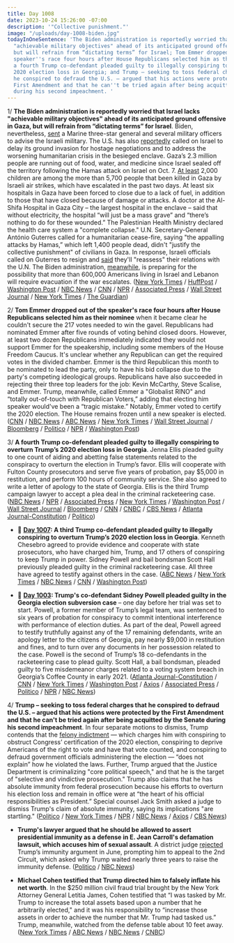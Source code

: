```yaml
---
title: Day 1008
date: 2023-10-24 15:26:00 -07:00
description: '"Collective punishment."'
image: "/uploads/day-1008-biden.jpg"
todayInOneSentence: 'The Biden administration is reportedly worried that Israel lacks
  "achievable military objectives" ahead of its anticipated ground offensive in Gaza,
  but will refrain from “dictating terms” for Israel; Tom Emmer dropped out of the
  speaker''s race four hours after House Republicans selected him as their nominee;
  a fourth Trump co-defendant pleaded guilty to illegally conspiring to overturn Trump’s
  2020 election loss in Georgia; and Trump – seeking to toss federal charges that
  he conspired to defraud the U.S. – argued that his actions were protected by the
  First Amendment and that he can''t be tried again after being acquitted by the Senate
  during his second impeachment. '
---
```


1/ **The Biden administration is reportedly worried that Israel lacks "achievable military objectives" ahead of its anticipated ground offensive in Gaza, but will refrain from “dictating terms” for Israel**. Biden, nevertheless, [sent](https://www.axios.com/2023/10/23/israel-gaza-war-marine-general-ground-operation) a Marine three-star general and several military officers to advise the Israeli military. The U.S. has also [reportedly](https://www.nbcnews.com/news/world/israel-gaza-ground-assault-delay-hamas-ehud-barak-rcna121174) called on Israel to delay its ground invasion for hostage negotiations and to address the worsening humanitarian crisis in the besieged enclave. Gaza’s 2.3 million people are running out of food, water, and medicine since Israel sealed off the territory following the Hamas attack on Israel on Oct. 7. [At least](https://us.cnn.com/2023/10/24/middleeast/israel-hamas-gaza-war-tuesday-intl-hnk/index.html) 2,000 children are among the more than 5,700 people that been killed in Gaza by Israeli air strikes, which have escalated in the past two days. At least six hospitals in Gaza have been forced to close due to a lack of fuel, in addition to those that have closed because of damage or attacks. A doctor at the Al-Shifa Hospital in Gaza City – the largest hospital in the enclave – said that without electricity, the hospital “will just be a mass grave” and “there’s nothing to do for these wounded.” The Palestinian Health Ministry declared the health care system a "complete collapse." U.N. Secretary-General António Guterres called for a humanitarian cease-fire, saying "the appalling attacks by Hamas,” which left 1,400 people dead, didn't "justify the collective punishment" of civilians in Gaza. In response, Israeli officials called on Guterres to resign and [said](https://www.npr.org/live-updates/israel/hamas/gaza/war/hostages#israeli-officials-say-they-will-rethink-relations-with-the-u-n-after-guterres-statements) they'll "reassess" their relations with the U.N. The Biden administration, [meanwhile](https://www.washingtonpost.com/national-security/2023/10/23/us-evacuation-plans-israel-lebanon-hamas-war/), is preparing for the possibility that more than 600,000 Americans living in Israel and Lebanon will require evacuation if the war escalates. ([New York Times](https://www.nytimes.com/2023/10/23/us/politics/israel-us-gaza-invasion.html) / [HuffPost](https://news.yahoo.com/john-kirby-says-u-not-120807959.html) / [Washington Post](https://www.washingtonpost.com/world/2023/10/24/israel-hamas-war-news-gaza/) / [NBC News](https://www.nbcnews.com/news/world/live-blog/israel-hamas-war-live-updates-rcna121849) / [CNN](https://www.cnn.com/middleeast/live-news/israel-hamas-war-gaza-news-10-24-23/index.html) / [NPR](https://www.npr.org/live-updates/israel/hamas/gaza/war/hostages) / [Associated Press](https://apnews.com/article/israel-hamas-war-palestinians-live-updates-9a0ddf745bde0ffc46921b99ed34fb65) / [Wall Street Journal](https://www.wsj.com/livecoverage/israel-hamas-war-news-gaza-palestinians) / [New York Times](https://www.nytimes.com/live/2023/10/24/world/israel-hamas-war-gaza-news) / [The Guardian](https://www.theguardian.com/world/live/2023/oct/24/israel-hamas-war-live-news-conflict-biden-netanyahu-aid-gaza-hostages-latest-updates))

2/ **Tom Emmer dropped out of the speaker's race four hours after House Republicans selected him as their nominee** when it became clear he couldn't secure the 217 votes needed to win the gavel. Republicans had nominated Emmer after five rounds of voting behind closed doors. However, at least two dozen Republicans immediately indicated they would not support Emmer for the speakership, including some members of the House Freedom Caucus. It's unclear whether any Republican can get the required votes in the divided chamber. Emmer is the third Republican this month to be nominated to lead the party, only to have his bid collapse due to the party's competing ideological groups. Republicans have also succeeded in rejecting their three top leaders for the job: Kevin McCarthy, Steve Scalise, and Emmer. Trump, meanwhile, called Emmer a "Globalist RINO" and “totally out-of-touch with Republican Voters,” adding that electing him speaker would've been a “tragic mistake.” Notably, Emmer voted to certify the 2020 election. The House remains frozen until a new speaker is elected. ([CNN](https://www.cnn.com/politics/live-news/house-speaker-vote-10-24-23/index.html) / [NBC News](https://www.nbcnews.com/politics/congress/live-blog/house-republicans-choose-new-speaker-nominee-live-updates-rcna121674) / [ABC News](https://abcnews.go.com/Politics/live-updates/House-speaker-vote-live-updates/?id=104039543) / [New York Times](https://www.nytimes.com/live/2023/10/24/us/house-speaker-vote?) / [Wall Street Journal](https://www.wsj.com/politics/house-republicans-to-pick-new-speaker-nominee-after-weeks-of-false-starts-d7590cb6) / [Bloomberg](https://www.bloomberg.com/news/articles/2023-10-24/gop-turns-to-no-3-leader-emmer-to-try-to-fill-speaker-vacancy?srnd=premium&sref=MIBMEEoj) / [Politico](https://www.politico.com/live-updates/2023/10/24/congress/emmer-drops-out-00123306) / [NPR](https://www.npr.org/2023/10/24/1208026638/house-republicans-to-vote-on-their-third-speaker-nominee-in-as-many-weeks) / [Washington Post](https://www.washingtonpost.com/politics/2023/10/24/house-speaker-vote/))

3/ **A fourth Trump co-defendant pleaded guilty to illegally conspiring to overturn Trump’s 2020 election loss in Georgia**. Jenna Ellis pleaded guilty to one count of aiding and abetting false statements related to the conspiracy to overturn the election in Trump’s favor. Ellis will cooperate with Fulton County prosecutors and serve five years of probation, pay $5,000 in restitution, and perform 100 hours of community service. She also agreed to write a letter of apology to the state of Georgia. Ellis is the third Trump campaign lawyer to accept a plea deal in the criminal racketeering case. ([NBC News](https://www.nbcnews.com/politics/donald-trump/jenna-ellis-former-trump-lawyer-pleads-guilty-georgia-election-interfe-rcna121886) / [NPR](https://www.npr.org/2023/10/24/1208198441/jenna-ellis-georgia-guilty-plea) / [Associated Press](https://apnews.com/article/jenna-ellis-plea-deal-georgia-election-case-c4dbacd3e4bbb5415ebd3d42d8fa3128) / [New York Times](https://www.nytimes.com/2023/10/24/us/jenna-ellis-guilty-trump-georgia.html) / [Washington Post](https://www.washingtonpost.com/national-security/2023/10/24/jenna-ellis-plea-deal-georgia/) / [Wall Street Journal](https://www.wsj.com/us-news/law/trump-lawyer-jenna-ellis-pleads-guilty-in-georgia-racketeering-case-2134c82) / [Bloomberg](https://www.bloomberg.com/news/articles/2023-10-24/trump-lawyer-jenna-ellis-pleads-guilty-in-georgia-election-case?sref=MIBMEEoj) / [CNN](https://www.cnn.com/2023/10/24/politics/jenna-ellis-fulton-county/) / [CNBC](https://www.cnbc.com/2023/10/24/trump-2020-lawyer-jenna-ellis-pleads-guilty-in-georgia-election-case-the-latest-to-flip.html) / [CBS News](https://www.cbsnews.com/news/jenna-ellis-pleads-guilty-trump-adviser-fulton-county-georgia-2020-election-case/) / [Atlanta Journal-Constitution](https://www.ajc.com/politics/fourth-defendant-negotiates-plea-deal-with-fulton-prosecutors/S3SO4MZ3MBGCJD6YD47ZE4MYQE/) / [Politico](https://www.politico.com/news/2023/10/24/another-trump-lawyer-who-pushed-to-overturn-2020-election-pleads-guilty-00123163))

* 📌 **[Day 1007](https://whatthefuckjusthappenedtoday.com/2023/10/23/day-1007/#4-a-third-trump-co-defendant-pleaded): A third Trump co-defendant pleaded guilty to illegally conspiring to overturn Trump’s 2020 election loss in Georgia**. Kenneth Chesebro agreed to provide evidence and cooperate with state prosecutors, who have charged him, Trump, and 17 others of conspiring to keep Trump in power. Sidney Powell and bail bondsman Scott Hall previously pleaded guilty in the criminal racketeering case. All three have agreed to testify against others in the case. ([ABC News](https://abcnews.go.com/US/kenneth-chesebro-takes-minute-plea-deal-georgia-election/story?id=104169908) / [New York Times](https://www.nytimes.com/2023/10/20/us/kenneth-chesebro-trump-guilty-plea-georgia.html) / [NBC News](https://www.nbcnews.com/politics/donald-trump/trump-chesebro-plea-deal-georgia-trial-rcna121387) / [CNN](https://www.cnn.com/2023/10/20/politics/kenneth-chesebro-georgia-election-subversion/) / [Washington Post](https://www.washingtonpost.com/national-security/2023/10/20/chesebro-guilty-plea-trump-georgia/))

* 📌 **[Day 1003](https://whatthefuckjusthappenedtoday.com/2023/10/19/day-1003/#1-trump%E2%80%99s-co-defendant-sidney-powell): Trump's co-defendant Sidney Powell pleaded guilty in the Georgia election subversion case** – one day before her trial was set to start. Powell, a former member of Trump’s legal team, was sentenced to six years of probation for conspiracy to commit intentional interference with performance of election duties. As part of the deal, Powell agreed to testify truthfully against any of the 17 remaining defendants, write an apology letter to the citizens of Georgia, pay nearly $9,000 in restitution and fines, and to turn over any documents in her possession related to the case. Powell is the second of Trump’s 18 co-defendants in the racketeering case to plead guilty. Scott Hall, a bail bondsman, pleaded guilty to five misdemeanor charges related to a voting system breach in Georgia’s Coffee County in early 2021. ([Atlanta Journal-Constitution](https://www.ajc.com/politics/breaking-sidney-powell-reaches-plea-deal-in-trump-case/YQ4T2FIHLNB2RAANDGMWBCMQNM/) / [CNN](https://www.cnn.com/2023/10/19/politics/sidney-powell-fulton-county-georgia-2020-election-subversion) / [New York Times](https://www.nytimes.com/2023/10/19/us/sidney-powell-guilty-plea-trump-georgia.html) / [Washington Post](https://www.washingtonpost.com/national-security/2023/10/19/pro-trump-lawyer-sidney-powell-pleads-guilty-georgia-election-interference-case/) / [Axios](https://www.axios.com/2023/10/19/sidney-powell-plea-deal-georgia-election-case-trump) / [Associated Press](https://apnews.com/article/sidney-powell-plea-deal-georgia-election-indictment-ec7dc601ad78d756643aa2544028e9f5) / [Politico](https://www.politico.com/news/2023/10/19/sidney-powell-attorney-who-aided-trumps-bid-to-subvert-election-pleads-guilty-00122444) / [NPR](https://www.npr.org/2023/10/19/1207076719/sidney-powell-georgia-guilty-plea) / [NBC News](https://www.nbcnews.com/politics/donald-trump/sidney-powell-pleads-guilty-georgia-election-interference-case-rcna121210))

4/ **Trump – seeking to toss federal charges that he conspired to defraud the U.S. – argued that his actions were protected by the First Amendment and that he can't be tried again after being acquitted by the Senate during his second impeachment**. In four separate motions to dismiss, Trump contends that the [felony indictment](https://whatthefuckjusthappenedtoday.com/2023/08/01/day-924/#1-trump-was-indicted-by-special-coun) — which charges him with conspiring to obstruct Congress’ certification of the 2020 election, conspiring to deprive Americans of the right to vote and have that vote counted, and conspiring to defraud government officials administering the election — “does not explain” how he violated the laws. Further, Trump argued that the Justice Department is criminalizing "core political speech," and that he is the target of "selective and vindictive prosecution." Trump also claims that he has absolute immunity from federal prosecution because his efforts to overturn his election loss and remain in office were at “the heart of his official responsibilities as President.” Special counsel Jack Smith asked a judge to dismiss Trump's claim of absolute immunity, saying its implications "are startling." ([Politico](https://www.politico.com/news/2023/10/24/trump-seeks-to-derail-election-subversion-charges-00123141) / [New York Times](https://www.nytimes.com/2023/10/24/us/politics/trump-jan-6-charges-dismiss.html) / [NPR](https://www.npr.org/2023/10/24/1208183160/trump-jan-6-case-dismissal) / [NBC News](https://www.nbcnews.com/politics/donald-trump/trump-lawyers-argue-senate-impeachment-acquittal-means-2020-election-i-rcna121882) / [Axios](https://www.axios.com/2023/10/24/trump-jan-6-dismiss-election-subversion-case) / [CBS News](https://www.cbsnews.com/news/trump-federal-2020-elections-case-lawyers-new-challenges/))

* **Trump's lawyer argued that he should be allowed to assert presidential immunity as a defense in E. Jean Carroll's defamation lawsuit, which accuses him of sexual assault**. A district judge [rejected](https://whatthefuckjusthappenedtoday.com/2023/06/28/day-890/#2-trump-sued-e-jean-carroll-for-defa) Trump’s immunity argument in June, prompting him to appeal to the 2nd Circuit, which asked why Trump waited nearly three years to raise the immunity defense. ([Politico](https://www.politico.com/news/2023/06/29/trump-carroll-defamation-immunity-ruling-00104306) / [NBC News](https://www.nbcnews.com/politics/donald-trump/appeals-court-hears-trump-arguments-tied-e-jean-carroll-case-rcna121824))

* **Michael Cohen testified that Trump directed him to falsely inflate his net worth**. In the $250 million civil fraud trial brought by the New York Attorney General Letitia James, Cohen testified that “I was tasked by Mr. Trump to increase the total assets based upon a number that he arbitrarily elected," and it was his responsibility to “increase those assets in order to achieve the number that Mr. Trump had tasked us.” Trump, meanwhile, watched from the defense table about 10 feet away. ([New York Times](https://www.nytimes.com/2023/10/24/nyregion/trump-michael-cohen-fraud-trial.html) / [ABC News](https://abcnews.go.com/US/live-updates/trump-fraud-trial/?id=103642561) / [NBC News](https://www.nbcnews.com/politics/donald-trump/live-blog/trump-fraud-trial-michael-cohen-live-updates-rcna121470) / [CNBC](https://www.cnbc.com/2023/10/24/trump-fraud-trial-michael-cohen-testimony.html))
